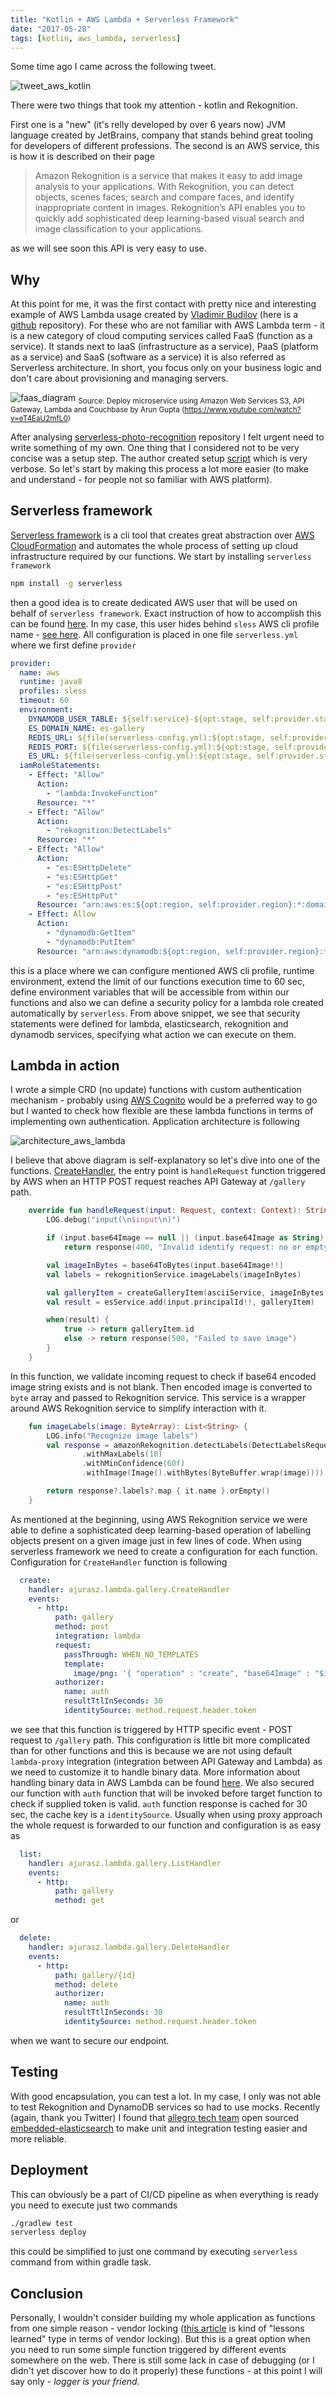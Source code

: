 ```yaml
---
title: "Kotlin + AWS Lambda + Serverless Framework"
date: "2017-05-28"
tags: [kotlin, aws_lambda, serverless]
---
```


Some time ago I came across the following tweet.

![tweet_aws_kotlin](./tweet_aws_kotlin.jpg)

There were two things that took my attention - kotlin and Rekognition.

<!-- end -->

First one is a "new" (it's relly developed by over 6 years now) JVM language created by JetBrains, company that stands behind great tooling for developers of different professions. The second is an AWS service, this is how it is described on their page

> Amazon Rekognition is a service that makes it easy to add image analysis to your applications. With Rekognition, you can detect objects, scenes faces; search and compare faces, and identify inappropriate content in images. Rekognition’s API enables you to quickly add sophisticated deep learning-based visual search and image classification to your applications.

as we will see soon this API is very easy to use.

## Why

At this point for me, it was the first contact with pretty nice and interesting example of AWS Lambda usage created by [Vladimir Budilov](https://twitter.com/VladimirBudilov) (here is a  [github](https://github.com/awslabs/serverless-photo-recognition) repository). For these who are not familiar with AWS Lambda term -  it is a new category of cloud computing services called FaaS (function as a service). It stands next to IaaS (infrastructure as a service), PaaS (platform as a service) and SaaS (software as a service) it is also referred as Serverless architecture. In short, you focus only on your business logic and don't care about provisioning and managing servers.

![faas_diagram](./faas_diagram.jpg)
<sub>Source: Deploy microservice using Amazon Web Services S3, API Gateway, Lambda and Couchbase by Arun Gupta (https://www.youtube.com/watch?v=eT4EaU2mfL0)</sub>

After analysing [serverless-photo-recognition](https://github.com/awslabs/serverless-photo-recognition) repository I felt urgent need to write something of my own. One thing that I considered not to be very concise was a setup step. The author created setup [script](https://github.com/awslabs/serverless-photo-recognition/blob/master/setup/setupEnvironment.sh) which is very verbose. So let's start by making this process a lot more easier (to make and understand - for people not so familiar with AWS platform).

## Serverless framework

[Serverless framework](https://serverless.com/) is a cli tool that creates great abstraction over [AWS CloudFormation](https://aws.amazon.com/cloudformation/) and automates the whole process of setting up cloud infrastructure required by our functions. We start by installing `serverless framework`

```bash
npm install -g serverless
```

then a good idea is to create dedicated AWS user that will be used on behalf of `serverless framework`. Exact instruction of how to accomplish this can be found [here](https://serverless.com/framework/docs/providers/aws/guide/credentials/). In my case, this user hides behind `sless` AWS cli profile name - [see here](https://github.com/ajurasz/ascii-less-gallery/blob/58ad818d1d0d7131b4cb5ad9e027cea815197656/serverless.yml#L6). All configuration is placed in one file `serverless.yml`
where we first define `provider`

```yaml
provider:
  name: aws
  runtime: java8
  profiles: sless
  timeout: 60
  environment:
    DYNAMODB_USER_TABLE: ${self:service}-${opt:stage, self:provider.stage}-user
    ES_DOMAIN_NAME: es-gallery
    REDIS_URL: ${file(serverless-config.yml):${opt:stage, self:provider.stage}.RedisUrl}
    REDIS_PORT: ${file(serverless-config.yml):${opt:stage, self:provider.stage}.RedisPort}
    ES_URL: ${file(serverless-config.yml):${opt:stage, self:provider.stage}.ElasticsearchUrl}
  iamRoleStatements:
    - Effect: "Allow"
      Action:
        - "lambda:InvokeFunction"
      Resource: "*"
    - Effect: "Allow"
      Action:
        - "rekognition:DetectLabels"
      Resource: "*"
    - Effect: "Allow"
      Action:
        - "es:ESHttpDelete"
        - "es:ESHttpGet"
        - "es:ESHttpPost"
        - "es:ESHttpPut"
      Resource: "arn:aws:es:${opt:region, self:provider.region}:*:domain/${self:provider.environment.ES_DOMAIN_NAME}/*"
    - Effect: Allow
      Action:
        - "dynamodb:GetItem"
        - "dynamodb:PutItem"
      Resource: "arn:aws:dynamodb:${opt:region, self:provider.region}:*:table/${self:provider.environment.DYNAMODB_USER_TABLE}"
```

this is a place where we can configure mentioned AWS cli profile, runtime environment, extend the limit of our functions execution time to 60 sec, define environment variables that will be accessible from within our functions and also we can define a security policy for a lambda role created automatically by `serverless`. From above snippet, we see that security statements were defined for lambda, elasticsearch, rekognition and dynamodb services, specifying what action we can execute on them.

## Lambda in action

I wrote a simple CRD (no update) functions with custom authentication mechanism - probably using [AWS Cognito](https://aws.amazon.com/cognito/) would be a preferred way to go but I wanted to check how flexible are these lambda functions in terms of implementing own authentication. Application architecture is following

![architecture_aws_lambda](./architecture_aws_lambda.png)

I believe that above diagram is self-explanatory so let's dive into one of the functions. [CreateHandler](https://github.com/ajurasz/ascii-less-gallery/blob/master/src/main/kotlin/ajurasz/lambda/gallery/CreateHandler.kt), the entry point is `handleRequest` function triggered by AWS when an HTTP POST request reaches API Gateway at `/gallery` path.

```kotlin
    override fun handleRequest(input: Request, context: Context): String {
        LOG.debug("input(\n$input\n)")

        if (input.base64Image == null || (input.base64Image as String).isBlank())
            return response(400, "Invalid identify request: no or empty 'base64Image' field supplied")

        val imageInBytes = base64ToBytes(input.base64Image!!)
        val labels = rekognitionService.imageLabels(imageInBytes)

        val galleryItem = createGalleryItem(asciiService, imageInBytes, labels)
        val result = esService.add(input.principalId!!, galleryItem)

        when(result) {
            true -> return galleryItem.id
            else -> return response(500, "Failed to save image")
        }
    }
```

In this function, we validate incoming request to check if base64 encoded image string exists and is not blank. Then encoded image is converted to `byte` array and passed to Rekognition service. This service is a wrapper around AWS Rekognition service to simplify interaction with it.

```kotlin
    fun imageLabels(image: ByteArray): List<String> {
        LOG.info("Recognize image labels")
        val response = amazonRekognition.detectLabels(DetectLabelsRequest()
                .withMaxLabels(10)
                .withMinConfidence(60f)
                .withImage(Image().withBytes(ByteBuffer.wrap(image))))

        return response?.labels?.map { it.name }.orEmpty()
    }
```

As mentioned at the beginning, using AWS Rekognition service we were able to define a sophisticated deep learning-based operation of labelling objects present on a given image just in few lines of code.
When using serverless framework we need to create a configuration for each function. Configuration for `CreateHandler` function is following

```yaml
  create:
    handler: ajurasz.lambda.gallery.CreateHandler
    events:
      - http:
          path: gallery
          method: post
          integration: lambda
          request:
            passThrough: WHEN_NO_TEMPLATES
            template:
              image/png: '{ "operation" : "create", "base64Image" : "$input.body", "principalId" : "$context.authorizer.principalId" }'
          authorizer:
            name: auth
            resultTtlInSeconds: 30
            identitySource: method.request.header.token
```

we see that this function is triggered by HTTP specific event - POST request to `/gallery` path. This configuration is little bit more complicated than for other functions and this is because we are not using default `lambda-proxy` integration (integration between API Gateway and Lambda) as we need to customize it to handle binary data. More information about handling binary data in AWS Lambda can be found [here](https://aws.amazon.com/blogs/compute/binary-support-for-api-integrations-with-amazon-api-gateway/). We also secured our function with `auth` function that will be invoked before target function to check if supplied token is valid. `auth` function response is cached for 30 sec, the cache key is a `identitySource`. Usually when using proxy approach the whole request is forwarded to our function and configuration is as easy as

```yaml
  list:
    handler: ajurasz.lambda.gallery.ListHandler
    events:
      - http:
          path: gallery
          method: get
```

or

```yaml
  delete:
    handler: ajurasz.lambda.gallery.DeleteHandler
    events:
      - http:
          path: gallery/{id}
          method: delete
          authorizer:
            name: auth
            resultTtlInSeconds: 30
            identitySource: method.request.header.token
```

when we want to secure our endpoint.

## Testing

With good encapsulation, you can test a lot. In my case, I only was not able to test Rekognition and DynamoDB services so had to use mocks. Recently (again, thank you Twitter) I found that [allegro tech team](https://github.com/allegro) open sourced [embedded-elasticsearch](https://github.com/allegro/embedded-elasticsearch) to make unit and integration testing easier and more reliable.

## Deployment
This can obviously be a part of CI/CD pipeline as when everything is ready you need to execute just two commands

```bash
./gradlew test
serverless deploy
```

this could be simplified to just one command by executing `serverless` command from within gradle task.

## Conclusion
Personally, I wouldn't consider building my whole application as functions from one simple reason - vendor locking ([this article](https://startupsventurecapital.com/firebase-costs-increased-by-7-000-81dc0a27271d) is kind of "lessons learned" type in terms of vendor locking). But this is a great option when you need to run some simple function triggered by different events somewhere on the web. There is still some lack in case of debugging (or I didn't yet discover how to do it properly) these functions - at this point I will say only - *logger is your friend*.
